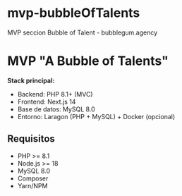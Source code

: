 # mvp-bubbleOfTalents
MVP seccion Bubble of Talent - bubblegum.agency

# MVP "A Bubble of Talents"

**Stack principal:**  
- Backend: PHP 8.1+ (MVC)  
- Frontend: Next.js 14  
- Base de datos: MySQL 8.0  
- Entorno: Laragon (PHP + MySQL) + Docker (opcional)

## Requisitos
- PHP >= 8.1  
- Node.js >= 18  
- MySQL 8.0  
- Composer  
- Yarn/NPM  
